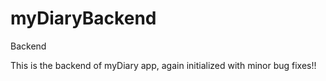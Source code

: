 # myDiaryBackend
Backend

This is the backend of myDiary app, again initialized with minor bug fixes!!
